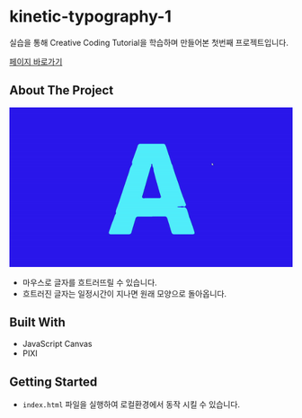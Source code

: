 # kinetic-typography-1
실습을 통해 Creative Coding Tutorial을 학습하며 만들어본 첫번째 프로젝트입니다.

[페이지 바로가기](https://mooyeon-choi.github.io/kinetic-typography-1/)

## About The Project

[![Example](./images/kinetic-typography-1-example.gif)](https://mooyeon-choi.github.io/kinetic-typography-1/)

* 마우스로 글자를 흐트러뜨릴 수 있습니다.
* 흐트러진 글자는 일정시간이 지나면 원래 모양으로 돌아옵니다.

## Built With

* JavaScript Canvas
* PIXI

## Getting Started

* `index.html` 파일을 실행하여 로컬환경에서 동작 시킬 수 있습니다.